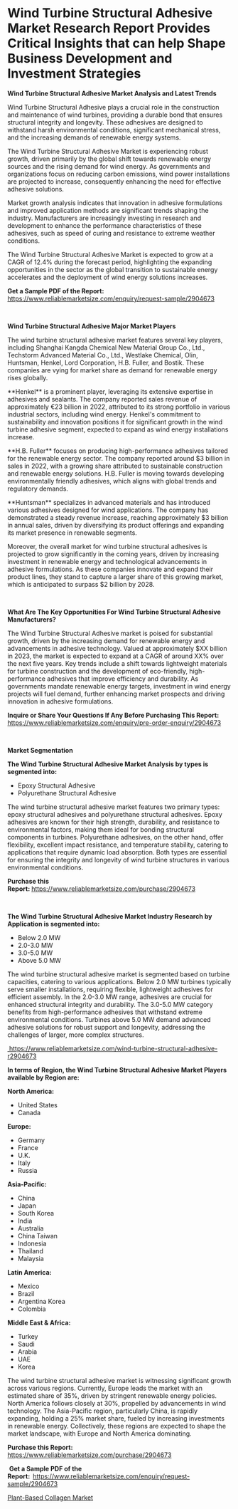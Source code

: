 <p><h1>Wind Turbine Structural Adhesive Market Research Report Provides Critical Insights that can help Shape Business Development and Investment Strategies</h1></p><p><strong>Wind Turbine Structural Adhesive Market Analysis and Latest Trends</strong></p>
<p><p>Wind Turbine Structural Adhesive plays a crucial role in the construction and maintenance of wind turbines, providing a durable bond that ensures structural integrity and longevity. These adhesives are designed to withstand harsh environmental conditions, significant mechanical stress, and the increasing demands of renewable energy systems.</p><p>The Wind Turbine Structural Adhesive Market is experiencing robust growth, driven primarily by the global shift towards renewable energy sources and the rising demand for wind energy. As governments and organizations focus on reducing carbon emissions, wind power installations are projected to increase, consequently enhancing the need for effective adhesive solutions.</p><p>Market growth analysis indicates that innovation in adhesive formulations and improved application methods are significant trends shaping the industry. Manufacturers are increasingly investing in research and development to enhance the performance characteristics of these adhesives, such as speed of curing and resistance to extreme weather conditions.</p><p>The Wind Turbine Structural Adhesive Market is expected to grow at a CAGR of 12.4% during the forecast period, highlighting the expanding opportunities in the sector as the global transition to sustainable energy accelerates and the deployment of wind energy solutions increases.</p></p>
<p><strong>Get a Sample PDF of the Report:&nbsp;</strong> <a href="https://www.reliablemarketsize.com/enquiry/request-sample/2904673?utm_campaign=2759&utm_medium=2&utm_source=Github&utm_content=ia&utm_term=12032025&utm_id=wind-turbine-structural-adhesive">https://www.reliablemarketsize.com/enquiry/request-sample/2904673</a></p>
<p>&nbsp;</p>
<p><strong>Wind Turbine Structural Adhesive Major Market Players</strong></p>
<p><p>The wind turbine structural adhesive market features several key players, including Shanghai Kangda Chemical New Material Group Co., Ltd., Techstorm Advanced Material Co., Ltd., Westlake Chemical, Olin, Huntsman, Henkel, Lord Corporation, H.B. Fuller, and Bostik. These companies are vying for market share as demand for renewable energy rises globally.</p><p>**Henkel** is a prominent player, leveraging its extensive expertise in adhesives and sealants. The company reported sales revenue of approximately €23 billion in 2022, attributed to its strong portfolio in various industrial sectors, including wind energy. Henkel's commitment to sustainability and innovation positions it for significant growth in the wind turbine adhesive segment, expected to expand as wind energy installations increase.</p><p>**H.B. Fuller** focuses on producing high-performance adhesives tailored for the renewable energy sector. The company reported around $3 billion in sales in 2022, with a growing share attributed to sustainable construction and renewable energy solutions. H.B. Fuller is moving towards developing environmentally friendly adhesives, which aligns with global trends and regulatory demands.</p><p>**Huntsman** specializes in advanced materials and has introduced various adhesives designed for wind applications. The company has demonstrated a steady revenue increase, reaching approximately $3 billion in annual sales, driven by diversifying its product offerings and expanding its market presence in renewable segments.</p><p>Moreover, the overall market for wind turbine structural adhesives is projected to grow significantly in the coming years, driven by increasing investment in renewable energy and technological advancements in adhesive formulations. As these companies innovate and expand their product lines, they stand to capture a larger share of this growing market, which is anticipated to surpass $2 billion by 2028.</p></p>
<p>&nbsp;</p>
<p><strong>What Are The Key Opportunities For Wind Turbine Structural Adhesive Manufacturers?</strong></p>
<p><p>The Wind Turbine Structural Adhesive market is poised for substantial growth, driven by the increasing demand for renewable energy and advancements in adhesive technology. Valued at approximately $XX billion in 2023, the market is expected to expand at a CAGR of around XX% over the next five years. Key trends include a shift towards lightweight materials for turbine construction and the development of eco-friendly, high-performance adhesives that improve efficiency and durability. As governments mandate renewable energy targets, investment in wind energy projects will fuel demand, further enhancing market prospects and driving innovation in adhesive formulations.</p></p>
<p><strong>Inquire or Share Your Questions If Any Before Purchasing This Report:</strong> <a href="https://www.reliablemarketsize.com/enquiry/pre-order-enquiry/2904673?utm_campaign=2759&utm_medium=2&utm_source=Github&utm_content=ia&utm_term=12032025&utm_id=wind-turbine-structural-adhesive">https://www.reliablemarketsize.com/enquiry/pre-order-enquiry/2904673</a></p>
<p>&nbsp;</p>
<p><strong>Market Segmentation</strong></p>
<p><strong>The Wind Turbine Structural Adhesive Market Analysis by types is segmented into:</strong></p>
<p><ul><li>Epoxy Structural Adhesive</li><li>Polyurethane Structural Adhesive</li></ul></p>
<p><p>The wind turbine structural adhesive market features two primary types: epoxy structural adhesives and polyurethane structural adhesives. Epoxy adhesives are known for their high strength, durability, and resistance to environmental factors, making them ideal for bonding structural components in turbines. Polyurethane adhesives, on the other hand, offer flexibility, excellent impact resistance, and temperature stability, catering to applications that require dynamic load absorption. Both types are essential for ensuring the integrity and longevity of wind turbine structures in various environmental conditions.</p></p>
<p><strong>Purchase this Report:&nbsp;</strong><a href="https://www.reliablemarketsize.com/purchase/2904673?utm_campaign=2759&utm_medium=2&utm_source=Github&utm_content=ia&utm_term=12032025&utm_id=wind-turbine-structural-adhesive">https://www.reliablemarketsize.com/purchase/2904673</a></p>
<p>&nbsp;</p>
<p><strong>The Wind Turbine Structural Adhesive Market Industry Research by Application is segmented into:</strong></p>
<p><ul><li>Below 2.0 MW</li><li>2.0-3.0 MW</li><li>3.0-5.0 MW</li><li>Above 5.0 MW</li></ul></p>
<p><p>The wind turbine structural adhesive market is segmented based on turbine capacities, catering to various applications. Below 2.0 MW turbines typically serve smaller installations, requiring flexible, lightweight adhesives for efficient assembly. In the 2.0-3.0 MW range, adhesives are crucial for enhanced structural integrity and durability. The 3.0-5.0 MW category benefits from high-performance adhesives that withstand extreme environmental conditions. Turbines above 5.0 MW demand advanced adhesive solutions for robust support and longevity, addressing the challenges of larger, more complex structures.</p></p>
<p><a href="https://www.reliablemarketsize.com/wind-turbine-structural-adhesive-r2904673?utm_campaign=2759&utm_medium=2&utm_source=Github&utm_content=ia&utm_term=12032025&utm_id=wind-turbine-structural-adhesive">&nbsp;https://www.reliablemarketsize.com/wind-turbine-structural-adhesive-r2904673</a></p>
<p><strong>In terms of Region, the Wind Turbine Structural Adhesive Market Players available by Region are:</strong></p>
<p>
    <p> <strong> North America: </strong>
        <ul>
            <li>United States</li>
            <li>Canada</li>
        </ul>
        </p> 
    <p> <strong> Europe: </strong>
        <ul>
            <li>Germany</li>
            <li>France</li>
            <li>U.K.</li>
            <li>Italy</li>
            <li>Russia</li>
        </ul>
        </p> 
    <p> <strong> Asia-Pacific: </strong>
        <ul>
            <li>China</li>
            <li>Japan</li>
            <li>South Korea</li>
            <li>India</li>
            <li>Australia</li>
            <li>China Taiwan</li>
            <li>Indonesia</li>
            <li>Thailand</li>
            <li>Malaysia</li>
        </ul>
        </p> 
    <p> <strong> Latin America: </strong>
        <ul>
            <li>Mexico</li>
            <li>Brazil</li>
            <li>Argentina Korea</li>
            <li>Colombia</li>
        </ul>
        </p> 
    <p> <strong> Middle East & Africa: </strong>
        <ul>
            <li>Turkey</li>
            <li>Saudi</li>
            <li>Arabia</li>
            <li>UAE</li>
            <li>Korea</li>
        </ul>
    </p>
    </p>
<p><p>The wind turbine structural adhesive market is witnessing significant growth across various regions. Currently, Europe leads the market with an estimated share of 35%, driven by stringent renewable energy policies. North America follows closely at 30%, propelled by advancements in wind technology. The Asia-Pacific region, particularly China, is rapidly expanding, holding a 25% market share, fueled by increasing investments in renewable energy. Collectively, these regions are expected to shape the market landscape, with Europe and North America dominating.</p></p>
<p><strong>Purchase this Report: </strong><a href="https://www.reliablemarketsize.com/purchase/2904673?utm_campaign=2759&utm_medium=2&utm_source=Github&utm_content=ia&utm_term=12032025&utm_id=wind-turbine-structural-adhesive">https://www.reliablemarketsize.com/purchase/2904673</a></p>
<p>&nbsp;<strong>Get a Sample PDF of the Report:&nbsp;&nbsp;</strong><a href="https://www.reliablemarketsize.com/enquiry/request-sample/2904673?utm_campaign=2759&utm_medium=2&utm_source=Github&utm_content=ia&utm_term=12032025&utm_id=wind-turbine-structural-adhesive">https://www.reliablemarketsize.com/enquiry/request-sample/2904673</a></p>
<p><strong></strong></p>
<p><p><a href="https://github.com/marlanamarvn/Market-Research-Report-List-1/blob/main/plant-based-collagen-market.md?utm_campaign=2759&utm_medium=2&utm_source=Github&utm_content=ia&utm_term=12032025&utm_id=wind-turbine-structural-adhesive">Plant-Based Collagen Market</a></p></p>